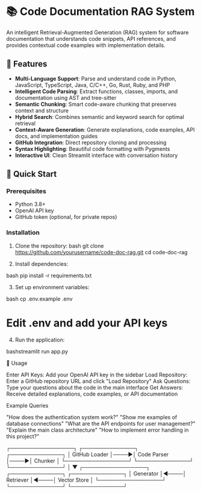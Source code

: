 # 📚 Code Documentation RAG System

An intelligent Retrieval-Augmented Generation (RAG) system for software documentation that understands code snippets, API references, and provides contextual code examples with implementation details.

## 🎯 Features

- **Multi-Language Support**: Parse and understand code in Python, JavaScript, TypeScript, Java, C/C++, Go, Rust, Ruby, and PHP
- **Intelligent Code Parsing**: Extract functions, classes, imports, and documentation using AST and tree-sitter
- **Semantic Chunking**: Smart code-aware chunking that preserves context and structure
- **Hybrid Search**: Combines semantic and keyword search for optimal retrieval
- **Context-Aware Generation**: Generate explanations, code examples, API docs, and implementation guides
- **GitHub Integration**: Direct repository cloning and processing
- **Syntax Highlighting**: Beautiful code formatting with Pygments
- **Interactive UI**: Clean Streamlit interface with conversation history

## 🚀 Quick Start

### Prerequisites

- Python 3.8+
- OpenAI API key
- GitHub token (optional, for private repos)

### Installation

1. Clone the repository:
bash
git clone https://github.com/yourusername/code-doc-rag.git
cd code-doc-rag

2. Install dependencies:

bash
pip install -r requirements.txt

3. Set up environment variables:

bash
cp .env.example .env
# Edit .env and add your API keys

4. Run the application:

bashstreamlit run app.py

📖 Usage

Enter API Keys: Add your OpenAI API key in the sidebar
Load Repository: Enter a GitHub repository URL and click "Load Repository"
Ask Questions: Type your questions about the code in the main interface
Get Answers: Receive detailed explanations, code examples, or API documentation

Example Queries

"How does the authentication system work?"
"Show me examples of database connections"
"What are the API endpoints for user management?"
"Explain the main class architecture"
"How to implement error handling in this project?"

┌─────────────────┐     ┌──────────────┐     ┌──────────────┐
│  GitHub Loader  │────▶│ Code Parser  │────▶│   Chunker    │
└─────────────────┘     └──────────────┘     └──────────────┘
                                                      │
                                                      ▼
┌─────────────────┐     ┌──────────────┐     ┌──────────────┐
│    Generator    │◀────│  Retriever   │◀────│ Vector Store │
└─────────────────┘     └──────────────┘     └──────────────┘
